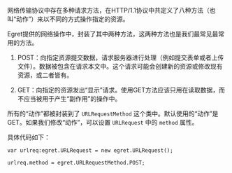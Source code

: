 网络传输协议中存在多种请求方法，在HTTP/1.1协议中共定义了八种方法（也叫“动作”）来以不同的方式操作指定的资源。

Egret提供的网络操作中，封装了其中两种方法，这两种方法也是我们最常见最常用的方法。

1. POST：向指定资源提交数据，请求服务器进行处理（例如提交表单或者上传文件）。数据被包含在请求本文中。这个请求可能会创建新的资源或修改现有资源，或二者皆有。

1. GET：向指定的资源发出“显示”请求。使用GET方法应该只用在读取数据，而不应当被用于产生“副作用”的操作中。

所有的“动作”都被封装到了 `URLRequestMethod` 这个类中。默认使用的“动作”是GET。如果我们修改“动作”，可以设置 `URLRequest` 中的 `method` 属性。

具体代码如下：
```
var urlreq:egret.URLRequest = new egret.URLRequest();

urlreq.method = egret.URLRequestMethod.POST;
```